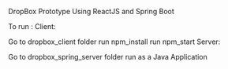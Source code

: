 DropBox Prototype Using ReactJS and Spring Boot

To run : Client:

Go to dropbox_client folder
run npm_install
run npm_start
Server:

Go to dropbox_spring_server folder
run as a Java Application
